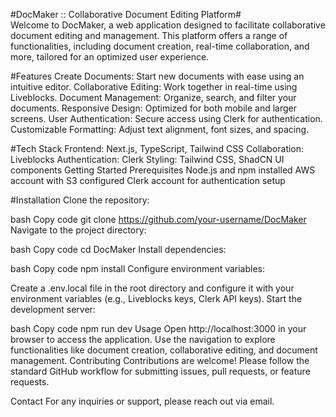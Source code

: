 #DocMaker :: Collaborative Document Editing Platform#  
Welcome to DocMaker, a web application designed to facilitate collaborative document editing and management. This platform offers a range of functionalities, including document creation, real-time collaboration, and more, tailored for an optimized user experience.

#Features
Create Documents: Start new documents with ease using an intuitive editor.
Collaborative Editing: Work together in real-time using Liveblocks.
Document Management: Organize, search, and filter your documents.
Responsive Design: Optimized for both mobile and larger screens.
User Authentication: Secure access using Clerk for authentication.
Customizable Formatting: Adjust text alignment, font sizes, and spacing.

#Tech Stack
Frontend: Next.js, TypeScript, Tailwind CSS
Collaboration: Liveblocks
Authentication: Clerk
Styling: Tailwind CSS, ShadCN UI components
Getting Started
Prerequisites
Node.js and npm installed
AWS account with S3 configured
Clerk account for authentication setup

#Installation
Clone the repository:

bash
Copy code
git clone https://github.com/your-username/DocMaker
Navigate to the project directory:

bash
Copy code
cd DocMaker
Install dependencies:

bash
Copy code
npm install
Configure environment variables:

Create a .env.local file in the root directory and configure it with your environment variables (e.g., Liveblocks keys, Clerk API keys).
Start the development server:

bash
Copy code
npm run dev
Usage
Open http://localhost:3000 in your browser to access the application.
Use the navigation to explore functionalities like document creation, collaborative editing, and document management.
Contributing
Contributions are welcome! Please follow the standard GitHub workflow for submitting issues, pull requests, or feature requests.

Contact
For any inquiries or support, please reach out via email.

